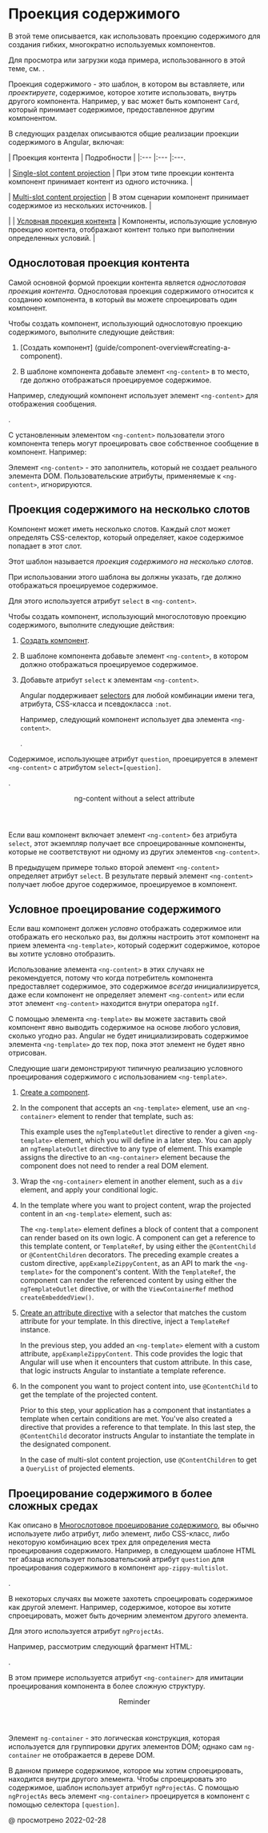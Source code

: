 # Проекция содержимого

В этой теме описывается, как использовать проекцию содержимого для создания гибких, многократно используемых компонентов.

<div class="alert is-helpful">

Для просмотра или загрузки кода примера, использованного в этой теме, см. <live-example></live-example>.

</div>

Проекция содержимого - это шаблон, в котором вы вставляете, или _проектируете_, содержимое, которое хотите использовать, внутрь другого компонента. Например, у вас может быть компонент `Card`, который принимает содержимое, предоставленное другим компонентом.

В следующих разделах описываются общие реализации проекции содержимого в Angular, включая:

| Проекция контента | Подробности | |:--- |:--- |:---.

| [Single-slot content projection](#single-slot) | При этом типе проекции контента компонент принимает контент из одного источника. |

| [Multi-slot content projection](#multi-slot) | В этом сценарии компонент принимает содержимое из нескольких источников. |

| | [Условная проекция контента](#conditional) | Компоненты, использующие условную проекцию контента, отображают контент только при выполнении определенных условий. |

<a id="single-slot"></a>

## Однослотовая проекция контента

Самой основной формой проекции контента является _однослотовая проекция контента_. Однослотовая проекция содержимого относится к созданию компонента, в который вы можете спроецировать один компонент.

Чтобы создать компонент, использующий однослотовую проекцию содержимого, выполните следующие действия:

1.  [Создать компонент] (guide/component-overview#creating-a-component).

1.  В шаблоне компонента добавьте элемент `<ng-content>` в то место, где должно отображаться проецируемое содержимое.

Например, следующий компонент использует элемент `<ng-content>` для отображения сообщения.

<code-example header="content-projection/src/app/zippy-basic/zippy-basic.component.ts" path="content-projection/src/app/zippy-basic/zippy-basic.component.ts"></code-example>.

С установленным элементом `<ng-content>` пользователи этого компонента теперь могут проецировать свое собственное сообщение в компонент. Например:

<code-example header="content-projection/src/app/app.component.html" path="content-projection/src/app/app.component.html" region="single-slot"></code-example>

<div class="alert is-helpful">

Элемент `<ng-content>` - это заполнитель, который не создает реального элемента DOM. Пользовательские атрибуты, применяемые к `<ng-content>`, игнорируются.

</div>

<a id="multi-slot"></a>

## Проекция содержимого на несколько слотов

Компонент может иметь несколько слотов. Каждый слот может определять CSS-селектор, который определяет, какое содержимое попадает в этот слот.

Этот шаблон называется _проекция содержимого на несколько слотов_.

При использовании этого шаблона вы должны указать, где должно отображаться проецируемое содержимое.

Для этого используется атрибут `select` в `<ng-content>`.

Чтобы создать компонент, использующий многослотовую проекцию содержимого, выполните следующие действия:

1.  [Создать компонент](guide/component-overview#creating-a-component).

1.  В шаблоне компонента добавьте элемент `<ng-content>`, в котором должно отображаться проецируемое содержимое.

1.  Добавьте атрибут `select` к элементам `<ng-content>`.

    Angular поддерживает [selectors](https://developer.mozilla.org/docs/Web/CSS/CSS_Selectors) для любой комбинации имени тега, атрибута, CSS-класса и псевдокласса `:not`.

    Например, следующий компонент использует два элемента `<ng-content>`.

    <code-example header="content-projection/src/app/zippy-multislot/zippy-multislot.component.ts" path="content-projection/src/app/zippy-multislot/zippy-multislot.component.ts"></code-example>.

Содержимое, использующее атрибут `question`, проецируется в элемент `<ng-content>` с атрибутом `select=[question]`.

<code-example header="content-projection/src/app/app.component.html" path="content-projection/src/app/app.component.html" region="multi-slot"></code-example>.

<div class="callout is-helpful">

<header>ng-content without a select attribute</header>

Если ваш компонент включает элемент `<ng-content>` без атрибута `select`, этот экземпляр получает все спроецированные компоненты, которые не соответствуют ни одному из других элементов `<ng-content>`.

В предыдущем примере только второй элемент `<ng-content>` определяет атрибут `select`. В результате первый элемент `<ng-content>` получает любое другое содержимое, проецируемое в компонент.

</div>

<a id="conditional"></a>

## Условное проецирование содержимого

Если ваш компонент должен _условно_ отображать содержимое или отображать его несколько раз, вы должны настроить этот компонент на прием элемента `<ng-template>`, который содержит содержимое, которое вы хотите условно отобразить.

Использование элемента `<ng-content>` в этих случаях не рекомендуется, потому что когда потребитель компонента предоставляет содержимое, это содержимое _всегда_ инициализируется, даже если компонент не определяет элемент `<ng-content>` или если этот элемент `<ng-content>` находится внутри оператора `ngIf`.

С помощью элемента `<ng-template>` вы можете заставить свой компонент явно выводить содержимое на основе любого условия, сколько угодно раз. Angular не будет инициализировать содержимое элемента `<ng-template>` до тех пор, пока этот элемент не будет явно отрисован.

Следующие шаги демонстрируют типичную реализацию условного проецирования содержимого с использованием `<ng-template>`.

1.  [Create a component](guide/component-overview#creating-a-component).
1.  In the component that accepts an `<ng-template>` element, use an `<ng-container>` element to render that template, such as:

    <code-example header="content-projection/src/app/example-zippy.template.html" path="content-projection/src/app/example-zippy.template.html" region="ng-container"></code-example>

    This example uses the `ngTemplateOutlet` directive to render a given `<ng-template>` element, which you will define in a later step.
    You can apply an `ngTemplateOutlet` directive to any type of element.
    This example assigns the directive to an `<ng-container>` element because the component does not need to render a real DOM element.

1.  Wrap the `<ng-container>` element in another element, such as a `div` element, and apply your conditional logic.

    <code-example header="content-projection/src/app/example-zippy.template.html" path="content-projection/src/app/example-zippy.template.html" region="ngif"></code-example>

1.  In the template where you want to project content, wrap the projected content in an `<ng-template>` element, such as:

    <code-example header="content-projection/src/app/app.component.html"  region="ng-template" path="content-projection/src/app/app.component.html"></code-example>

    The `<ng-template>` element defines a block of content that a component can render based on its own logic.
    A component can get a reference to this template content, or `TemplateRef`, by using either the `@ContentChild` or `@ContentChildren` decorators.
    The preceding example creates a custom directive, `appExampleZippyContent`, as an API to mark the `<ng-template>` for the component's content.
    With the `TemplateRef`, the component can render the referenced content by using either the `ngTemplateOutlet` directive, or with the `ViewContainerRef` method `createEmbeddedView()`.

1.  [Create an attribute directive](guide/attribute-directives#building-an-attribute-directive) with a selector that matches the custom attribute for your template.
    In this directive, inject a `TemplateRef` instance.

    <code-example header="content-projection/src/app/example-zippy.component.ts" path="content-projection/src/app/example-zippy.component.ts" region="zippycontentdirective"></code-example>

    In the previous step, you added an `<ng-template>` element with a custom attribute, `appExampleZippyContent`.
    This code provides the logic that Angular will use when it encounters that custom attribute.
    In this case, that logic instructs Angular to instantiate a template reference.

1.  In the component you want to project content into, use `@ContentChild` to get the template of the projected content.

    <code-example header="content-projection/src/app/example-zippy.component.ts" path="content-projection/src/app/example-zippy.component.ts" region="contentchild"></code-example>

    Prior to this step, your application has a component that instantiates a template when certain conditions are met.
    You've also created a directive that provides a reference to that template.
    In this last step, the `@ContentChild` decorator instructs Angular to instantiate the template in the designated component.

    <div class="alert is-helpful">

    In the case of multi-slot content projection, use `@ContentChildren` to get a `QueryList` of projected elements.

    </div>

<a id="ngprojectas"></a>

## Проецирование содержимого в более сложных средах

Как описано в [Многослотовое проецирование содержимого](#multi-slot), вы обычно используете либо атрибут, либо элемент, либо CSS-класс, либо некоторую комбинацию всех трех для определения места проецирования содержимого. Например, в следующем шаблоне HTML тег абзаца использует пользовательский атрибут `question` для проецирования содержимого в компонент `app-zippy-multislot`.

<code-example header="content-projection/src/app/app.component.html" path="content-projection/src/app/app.component.html" region="multi-slot"></code-example>.

В некоторых случаях вы можете захотеть спроецировать содержимое как другой элемент. Например, содержимое, которое вы хотите спроецировать, может быть дочерним элементом другого элемента.

Для этого используется атрибут `ngProjectAs`.

Например, рассмотрим следующий фрагмент HTML:

<code-example header="content-projection/src/app/app.component.html" path="content-projection/src/app/app.component.html" region="ngprojectas"></code-example>.

В этом примере используется атрибут `<ng-container>` для имитации проецирования компонента в более сложную структуру.

<div class="callout is-helpful">

<header>Reminder</header>

Элемент `ng-container` - это логическая конструкция, которая используется для группировки других элементов DOM; однако сам `ng-container` не отображается в дереве DOM.

</div>

В данном примере содержимое, которое мы хотим спроецировать, находится внутри другого элемента. Чтобы спроецировать это содержимое, шаблон использует атрибут `ngProjectAs`.
С помощью `ngProjectAs` весь элемент `<ng-container>` проецируется в компонент с помощью селектора `[question]`.

<!-- links -->

<!-- external links -->

<!-- end links -->

@ просмотрено 2022-02-28
